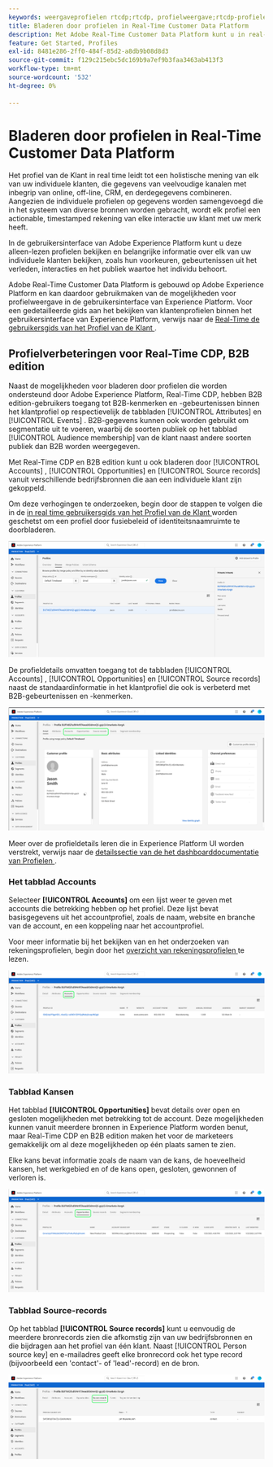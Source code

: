 ```yaml
---
keywords: weergaveprofielen rtcdp;rtcdp, profielweergave;rtcdp-profielen
title: Bladeren door profielen in Real-Time Customer Data Platform
description: Met Adobe Real-Time Customer Data Platform kunt u in real-time door de gegevens van het klantprofiel bladeren via de Adobe Experience Platform-gebruikersinterface.
feature: Get Started, Profiles
exl-id: 8481e286-2ff0-484f-85d2-a8db9b08d8d3
source-git-commit: f129c215ebc5dc169b9a7ef9b3faa3463ab413f3
workflow-type: tm+mt
source-wordcount: '532'
ht-degree: 0%

---
```



# Bladeren door profielen in Real-Time Customer Data Platform

Het profiel van de Klant in real time leidt tot een holistische mening van elk van uw individuele klanten, die gegevens van veelvoudige kanalen met inbegrip van online, off-line, CRM, en derdegegevens combineren. Aangezien de individuele profielen op gegevens worden samengevoegd die in het systeem van diverse bronnen worden gebracht, wordt elk profiel een actionable, timestamped rekening van elke interactie uw klant met uw merk heeft.

In de gebruikersinterface van Adobe Experience Platform kunt u deze alleen-lezen profielen bekijken en belangrijke informatie over elk van uw individuele klanten bekijken, zoals hun voorkeuren, gebeurtenissen uit het verleden, interacties en het publiek waartoe het individu behoort.

Adobe Real-Time Customer Data Platform is gebouwd op Adobe Experience Platform en kan daardoor gebruikmaken van de mogelijkheden voor profielweergave in de gebruikersinterface van Experience Platform. Voor een gedetailleerde gids aan het bekijken van klantenprofielen binnen het gebruikersinterface van Experience Platform, verwijs naar de [ Real-Time de gebruikersgids van het Profiel van de Klant ](../../profile/ui/user-guide.md).

## Profielverbeteringen voor Real-Time CDP, B2B edition

Naast de mogelijkheden voor bladeren door profielen die worden ondersteund door Adobe Experience Platform, Real-Time CDP, hebben B2B edition-gebruikers toegang tot B2B-kenmerken en -gebeurtenissen binnen het klantprofiel op respectievelijk de tabbladen [!UICONTROL Attributes] en [!UICONTROL Events] . B2B-gegevens kunnen ook worden gebruikt om segmentatie uit te voeren, waarbij de soorten publiek op het tabblad [!UICONTROL Audience membership] van de klant naast andere soorten publiek dan B2B worden weergegeven.

Met Real-Time CDP en B2B edition kunt u ook bladeren door [!UICONTROL Accounts] , [!UICONTROL Opportunities] en [!UICONTROL Source records] vanuit verschillende bedrijfsbronnen die aan een individuele klant zijn gekoppeld.

Om deze verhogingen te onderzoeken, begin door de stappen te volgen die in de [ in real time gebruikersgids van het Profiel van de Klant ](../../profile/ui/user-guide.md) worden geschetst om een profiel door fusiebeleid of identiteitsnaamruimte te doorbladeren.

![](images/b2b-browse-profile.png)

De profieldetails omvatten toegang tot de tabbladen [!UICONTROL Accounts] , [!UICONTROL Opportunities] en [!UICONTROL Source records] naast de standaardinformatie in het klantprofiel die ook is verbeterd met B2B-gebeurtenissen en -kenmerken.

![](images/b2b-profile-detail.png)

Meer over de profieldetails leren die in Experience Platform UI worden verstrekt, verwijs naar de [ detailssectie van de het dashboarddocumentatie van Profielen ](../../dashboards/guides/profiles.md#browse-profiles).

### Het tabblad Accounts

Selecteer **[!UICONTROL Accounts]** om een lijst weer te geven met accounts die betrekking hebben op het profiel. Deze lijst bevat basisgegevens uit het accountprofiel, zoals de naam, website en branche van de account, en een koppeling naar het accountprofiel.

Voor meer informatie bij het bekijken van en het onderzoeken van rekeningsprofielen, begin door het [ overzicht van rekeningsprofielen ](../accounts/account-profile-overview.md) te lezen.

![](images/b2b-profile-accounts.png)

### Tabblad Kansen

Het tabblad **[!UICONTROL Opportunities]** bevat details over open en gesloten mogelijkheden met betrekking tot de account. Deze mogelijkheden kunnen vanuit meerdere bronnen in Experience Platform worden benut, maar Real-Time CDP en B2B edition maken het voor de marketeers gemakkelijk om al deze mogelijkheden op één plaats samen te zien.

Elke kans bevat informatie zoals de naam van de kans, de hoeveelheid kansen, het werkgebied en of de kans open, gesloten, gewonnen of verloren is.

![](images/b2b-profile-opportunities.png)

### Tabblad Source-records

Op het tabblad **[!UICONTROL Source records]** kunt u eenvoudig de meerdere bronrecords zien die afkomstig zijn van uw bedrijfsbronnen en die bijdragen aan het profiel van één klant. Naast [!UICONTROL Person source key] en e-mailadres geeft elke bronrecord ook het type record (bijvoorbeeld een &#39;contact&#39;- of &#39;lead&#39;-record) en de bron.

![](images/b2b-profile-source-records.png)
